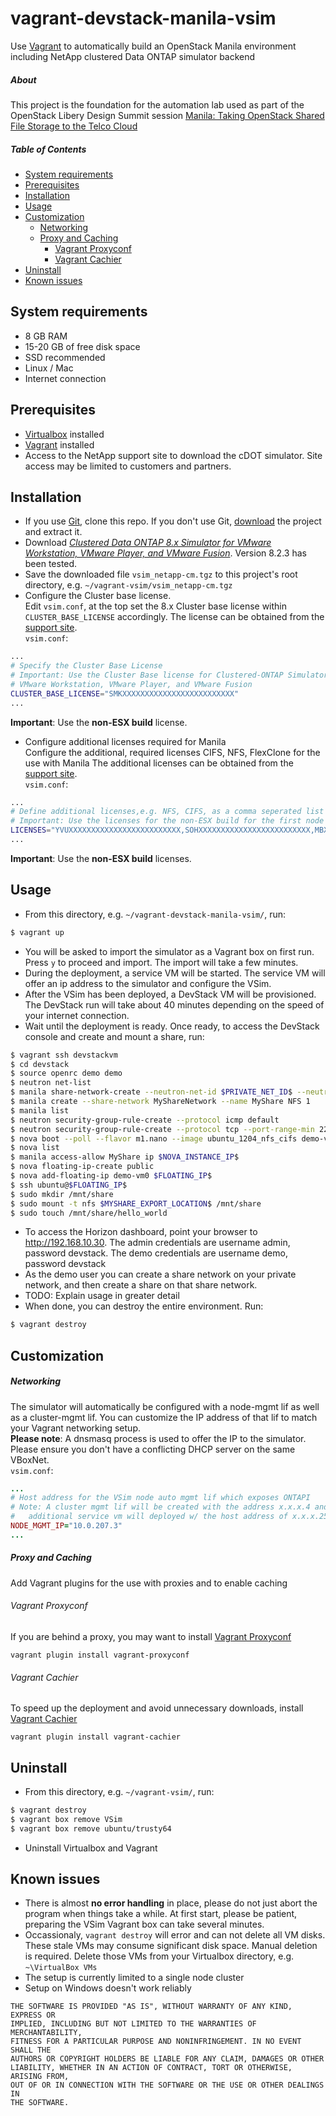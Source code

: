 # vagrant-devstack-manila-vsim

Use [Vagrant](https://www.vagrantup.com) to automatically build an OpenStack Manila environment including NetApp clustered Data ONTAP simulator backend 

##### About
This project is the foundation for the automation lab used as part of the OpenStack Libery Design Summit session [Manila: Taking OpenStack Shared File Storage to the Telco Cloud](https://openstacksummitmay2015vancouver.sched.org/event/db27df3cc6ad23a28830be858cfd618d)                 

##### Table of Contents
* [System requirements](#system-requirements)
* [Prerequisites](#prerequisites)
* [Installation](#installation)
* [Usage](#usage)
* [Customization](#customization)
  * [Networking](#networking)
  * [Proxy and Caching](#proxy-and-caching)
  	* [Vagrant Proxyconf](#vagrant-proxyconf)
  	* [Vagrant Cachier](#vagrant-cachier)
* [Uninstall](#uninstall)
* [Known issues](#known-issues)

## System requirements

 - 8 GB RAM
 - 15-20 GB of free disk space
 - SSD recommended
 - Linux / Mac 
 - Internet connection

## Prerequisites

 - [Virtualbox](https://www.virtualbox.org/wiki/Downloads) installed
 - [Vagrant](https://www.vagrantup.com/downloads.html) installed
 - Access to the NetApp support site to download the cDOT simulator. Site access may be limited to customers and partners.

## Installation

 - If you use [Git](http://git-scm.com/), clone this repo. If you don't use Git, [download](https://github.com/tlichten/vagrant-devstack-manila-vsim/archive/master.zip) the project and extract it.
 - Download [*Clustered Data ONTAP 8.x Simulator for VMware Workstation, VMware Player, and VMware Fusion*](http://mysupport.netapp.com/NOW/download/tools/simulator/ontap/8.X/). Version 8.2.3 has been tested.
 - Save the downloaded file ```vsim_netapp-cm.tgz``` to this project's root directory, e.g. ```~/vagrant-vsim/vsim_netapp-cm.tgz```
 - Configure the Cluster base license.  
 Edit ```vsim.conf```, at the top set the 8.x Cluster base license within ```CLUSTER_BASE_LICENSE``` accordingly. The license can be obtained from the [support site](http://mysupport.netapp.com/NOW/download/tools/simulator/ontap/8.X/).  
`vsim.conf`: 
```bash
...
# Specify the Cluster Base License
# Important: Use the Cluster Base license for Clustered-ONTAP Simulator 8.x for
# VMware Workstation, VMware Player, and VMware Fusion
CLUSTER_BASE_LICENSE="SMKXXXXXXXXXXXXXXXXXXXXXXXXX"
...
```
**Important**: Use the **non-ESX build** license. 
- Configure additional licenses required for Manila  
Configure the additional, required licenses CIFS, NFS, FlexClone for the use with Manila
The additional licenses can be obtained from the [support site](http://mysupport.netapp.com/NOW/download/tools/simulator/ontap/8.X/).  
`vsim.conf`: 
```bash
...
# Define additional licenses,e.g. NFS, CIFS, as a comma seperated list without spaces
# Important: Use the licenses for the non-ESX build for the first node in a cluster
LICENSES="YVUXXXXXXXXXXXXXXXXXXXXXXXXX,SOHXXXXXXXXXXXXXXXXXXXXXXXXX,MBXXXXXXXXXXXXXXXXXXXXXXXXXX"
...
```
**Important**: Use the **non-ESX build** licenses. 


## Usage

 - From this directory, e.g.  ```~/vagrant-devstack-manila-vsim/```, run:
```bash
$ vagrant up
```
 - You will be asked to import the simulator as a Vagrant box on first run. Press ```y``` to proceed and import. The import will take a few minutes.
 - During the deployment, a service VM will be started. The service VM will offer an ip address to the simulator and configure the VSim.
 - After the VSim has been deployed, a DevStack VM will be provisioned. The DevStack run will take about 40 minutes depending on the speed of your internet connection.
 - Wait until the deployment is ready. Once ready, to access the DevStack console and create and mount a share, run:
```bash
$ vagrant ssh devstackvm
$ cd devstack
$ source openrc demo demo
$ neutron net-list
$ manila share-network-create --neutron-net-id $PRIVATE_NET_ID$ --neutron-subnet-id $PRIVATE_SUBNET_ID$ --name MyShareNetwork
$ manila create --share-network MyShareNetwork --name MyShare NFS 1
$ manila list
$ neutron security-group-rule-create --protocol icmp default
$ neutron security-group-rule-create --protocol tcp --port-range-min 22 --port-range-max 22 default
$ nova boot --poll --flavor m1.nano --image ubuntu_1204_nfs_cifs demo-vm0
$ nova list
$ manila access-allow MyShare ip $NOVA_INSTANCE_IP$
$ nova floating-ip-create public
$ nova add-floating-ip demo-vm0 $FLOATING_IP$
$ ssh ubuntu@$FLOATING_IP$
$ sudo mkdir /mnt/share
$ sudo mount -t nfs $MYSHARE_EXPORT_LOCATION$ /mnt/share
$ sudo touch /mnt/share/hello_world
```
- To access the Horizon dashboard, point your browser to http://192.168.10.30. The admin credentials are username admin, password devstack. The demo credentials are username demo, password devstack  
- As the demo user you can create a share network on your private network, and then create a share on that share network.
- TODO: Explain usage in greater detail
- When done, you can destroy the entire environment. Run:
```bash
$ vagrant destroy
```

## Customization

##### Networking  
The simulator will automatically be configured with a node-mgmt lif as well as a cluster-mgmt lif. You can customize the IP address of that lif to match your Vagrant networking setup.  
**Please note**: A dnsmasq process is used to offer the IP to the simulator. Please ensure you don't have a conflicting DHCP server on the same VBoxNet.  
`vsim.conf`: 
```ruby
...
# Host address for the VSim node auto mgmt lif which exposes ONTAPI
# Note: A cluster mgmt lif will be created with the address x.x.x.4 and an
# 	additional service vm will deployed w/ the host address of x.x.x.253
NODE_MGMT_IP="10.0.207.3"
...
```

##### Proxy and Caching

Add Vagrant plugins for the use with proxies and to enable caching

###### Vagrant Proxyconf  
If you are behind a proxy, you may want to install [Vagrant Proxyconf](https://github.com/tmatilai/vagrant-proxyconf)  
```
vagrant plugin install vagrant-proxyconf
```

###### Vagrant Cachier  
To speed up the deployment and avoid unnecessary downloads, install  [Vagrant Cachier](https://github.com/fgrehm/vagrant-cachier)  
```
vagrant plugin install vagrant-cachier
```

## Uninstall

 - From this directory, e.g.  ```~/vagrant-vsim/```, run:
```bash
$ vagrant destroy
$ vagrant box remove VSim
$ vagrant box remove ubuntu/trusty64
```
 - Uninstall Virtualbox and Vagrant

## Known issues

 - There is almost **no error handling** in place, please do not just abort the program when things take a while. At first start, please be patient, preparing the VSim Vagrant box can take several minutes.
 - Occassionaly, ```vagrant destroy``` will error and can not delete all VM disks. These stale VMs may consume significant disk space. Manual deletion is required. Delete those VMs from your Virtualbox directory, e.g. `~\VirtualBox VMs`
 - The setup is currently limited to a single node cluster
 - Setup on Windows doesn't work reliably

```license
THE SOFTWARE IS PROVIDED "AS IS", WITHOUT WARRANTY OF ANY KIND, EXPRESS OR
IMPLIED, INCLUDING BUT NOT LIMITED TO THE WARRANTIES OF MERCHANTABILITY,
FITNESS FOR A PARTICULAR PURPOSE AND NONINFRINGEMENT. IN NO EVENT SHALL THE
AUTHORS OR COPYRIGHT HOLDERS BE LIABLE FOR ANY CLAIM, DAMAGES OR OTHER
LIABILITY, WHETHER IN AN ACTION OF CONTRACT, TORT OR OTHERWISE, ARISING FROM,
OUT OF OR IN CONNECTION WITH THE SOFTWARE OR THE USE OR OTHER DEALINGS IN
THE SOFTWARE.
```
